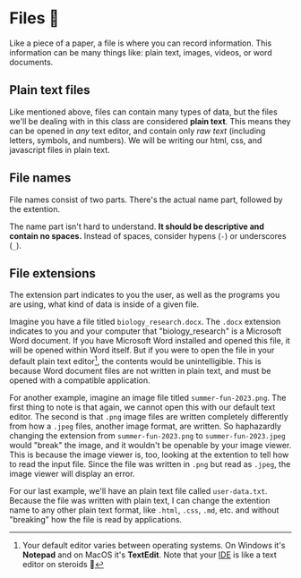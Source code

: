 # Files 📄
Like a piece of a paper, a file is where you can record information.
This information can be many things like: plain text, images, videos, or word documents.

## Plain text files
Like mentioned above, files can contain many types of data, but the files we'll be dealing with in this class are considered **plain text**. This means they can be opened in *any* text editor, and contain only *raw text* (including letters, symbols, and numbers). We will be writing our html, css, and javascript files in plain text.

## File names
File names consist of two parts. There's the actual name part, followed by the extention.

The name part isn't hard to understand. **It should be descriptive and contain no spaces.** Instead of spaces, consider hypens (`-`) or underscores (`_`).

## File extensions
The extension part indicates to you the user, as well as the programs you are using, what kind of data is inside of a given file.

Imagine you have a file titled `biology_research.docx`. The `.docx` extension indicates to you and your computer that "biology_research" is a Microsoft Word document. If you have Microsoft Word installed and opened this file, it will be opened within Word itself. But if you were to open the file in your default plain text editor[^default-plaintext-editor], the contents would be unintelligible. This is because Word document files are not written in plain text, and must be opened with a compatible application.

For another example, imagine an image file titled `summer-fun-2023.png`. The first thing to note is that again, we cannot open this with our default text editor. The second is that `.png` image files are written completely differently from how a `.jpeg` files, another image format, are written. So haphazardly changing the extension from `summer-fun-2023.png` to `summer-fun-2023.jpeg` would "break" the image, and it wouldn't be openable by your image viewer. This is because the image viewer is, too, looking at the extention to tell how to read the input file. Since the file was written in `.png` but read as `.jpeg`, the image viewer will display an error.

For our last example, we'll have an plain text file called `user-data.txt`. Because the file was written with plain text, I can change the extention name to any other plain text format, like `.html`, `.css`, `.md`, etc. and without "breaking" how the file is read by applications.

[^default-plaintext-editor]: Your default editor varies between operating systems. On Windows it's **Notepad** and on MacOS it's **TextEdit**. Note that your [IDE](../text-editor/whats-an-ide.md) is like a text editor on steroids 💪